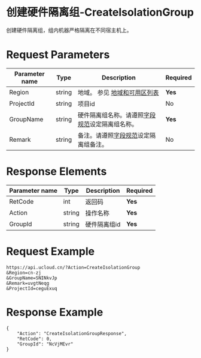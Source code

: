 # 创建硬件隔离组-CreateIsolationGroup

创建硬件隔离组，组内机器严格隔离在不同宿主机上。

# Request Parameters
|Parameter name|Type|Description|Required|
|---|---|---|---|
|Region|string|地域。 参见 [地域和可用区列表](api/summary/regionlist)|**Yes**|
|ProjectId|string|项目id|No|
|GroupName|string|硬件隔离组名称。请遵照[字段规范](api/uhost-api/specification)设定隔离组名称。|**Yes**|
|Remark|string|备注。请遵照[字段规范](api/uhost-api/specification)设定隔离组备注。|No|

# Response Elements
|Parameter name|Type|Description|Required|
|---|---|---|---|
|RetCode|int|返回码|**Yes**|
|Action|string|操作名称|**Yes**|
|GroupId|string|硬件隔离组id|**Yes**|

# Request Example
```
https://api.ucloud.cn/?Action=CreateIsolationGroup
&Region=cn-zj
&GroupName=SNINkvJp
&Remark=uvgtNeqg
&ProjectId=ceguExuq
```

# Response Example
```
{
    "Action": "CreateIsolationGroupResponse", 
    "RetCode": 0, 
    "GroupId": "NcVjMEvr"
}
```

